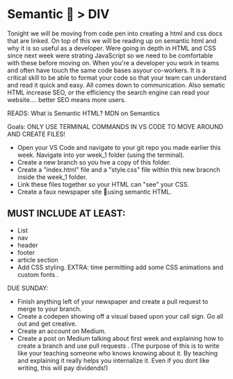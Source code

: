 # Semantic 💪 > DIV

Tonight we will be moving from code pen into creating a html and css docs that are linked. On top of this we will be reading up on semantic html and why it is so useful as a developer. Were going in depth in HTML and CSS since next week were strating JavaScript so we need to be comfortable with these before moving on.
When you're a developer you work in teams and often have touch the same code bases asyour co-workers. It is a critical skill to be able to format your code so that your team can understand and read it quick and easy. All comes down to communication.
Also sematic HTML increase SEO, or the efficiency the search engine can read your website.... better SEO means more users.

READS:
What is Semantic HTML?
MDN on Semantics

Goals:
ONLY USE TERMINAL COMMANDS IN VS CODE TO MOVE AROUND AND CREATE FILES!

- Open your VS Code and navigate to your git repo you made earlier this week. Navigate into yor week_1 folder (using the terminal).
- Create a new branch so you hve a copy of this folder.
- Create a "index.html" file and a "style.css" file within this new bracnch inside the week_1 folder.
- Link these files together so your HTML can "see" your CSS.
- Create a faux newspaper site :newspaper:using semantic HTML.

## MUST INCLUDE AT LEAST:

- List
- nav
- header
- footer
- article section
- Add CSS styling.
  EXTRA: time permitting add some CSS animations and custom fonts .

DUE SUNDAY:

- Finish anything left of your newspaper and create a pull request to merge to your branch.
- Create a codepen showing off a visual based upon your call sign. Go all out and get creative.
- Create an account on Medium.
- Create a post on Medium talking about first week and explaining how to create a branch and use pull requests .
  (The purpose of this is to write like your teaching someone who knows knowing about it. By teaching and explaining it really helps you internalize it. Even if you dont like writing, this will pay dividends!)

